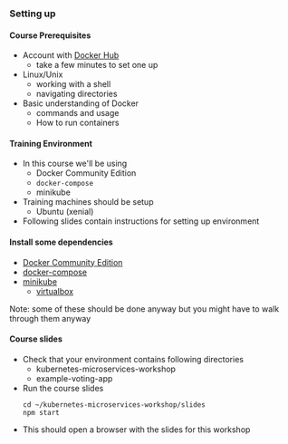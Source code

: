 ### Setting up


#### Course Prerequisites
* Account with [Docker Hub](https://hub.docker.com)
   + take a few minutes to set one up
* Linux/Unix
   + working with a shell
   + navigating directories
* Basic understanding of Docker
   + commands and usage
   + How to run containers


#### Training Environment
* In this course we'll be using <!-- .element: class="fragment" data-fragment-index="0" -->
   + Docker Community Edition
   + `docker-compose`
   + minikube
* Training machines should be setup <!-- .element: class="fragment" data-fragment-index="1" -->
   + Ubuntu (xenial)
* Following slides contain instructions for setting up environment <!-- .element: class="fragment" data-fragment-index="2" -->



#### Install some dependencies
* [Docker Community Edition](https://store.docker.com/search?offering=community&type=edition)
* [docker-compose](https://docs.docker.com/compose/install/)
* [minikube](https://kubernetes.io/docs/tasks/tools/install-minikube/)
  + [virtualbox](https://www.virtualbox.org/wiki/Downloads)

Note: some of these should be done anyway but you might have to walk through
them anyway



#### Course slides
* Check that your environment contains following directories
  - kubernetes-microservices-workshop
  - example-voting-app
* Run the course slides <!-- .element: class="fragment" data-fragment-index="2" -->
   ```
   cd ~/kubernetes-microservices-workshop/slides
   npm start
   ```
   <!-- .element: style="font-size:12pt;"  -->
* This should open a browser with the slides for this workshop <!-- .element: class="fragment" data-fragment-index="3" -->
